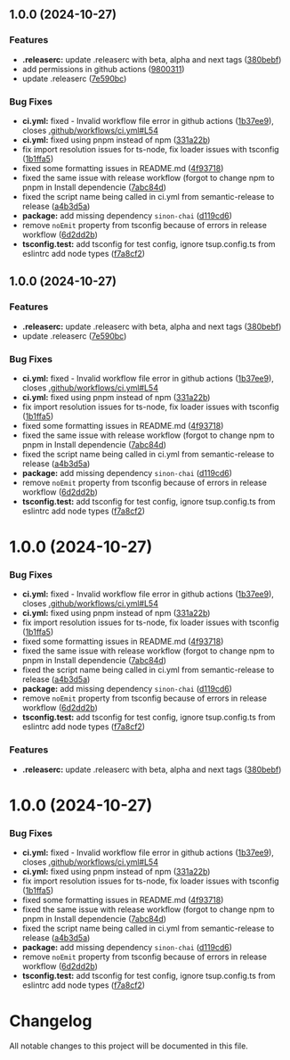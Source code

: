 ## 1.0.0 (2024-10-27)


### Features

* **.releaserc:** update .releaserc with beta, alpha and next tags ([380bebf](https://github.com/shaiknoorullah/simple-observability/commit/380bebfd5f798bf2bd07e47c07066b1a7dbb331b))
* add permissions in github actions ([9800311](https://github.com/shaiknoorullah/simple-observability/commit/980031155d4c3533017130ca0e0ccf623312b8f4))
* update .releaserc ([7e590bc](https://github.com/shaiknoorullah/simple-observability/commit/7e590bc33c2366b2eead0ecfe92b43bede6d7f68))


### Bug Fixes

* **ci.yml:** fixed - Invalid workflow file error in github actions ([1b37ee9](https://github.com/shaiknoorullah/simple-observability/commit/1b37ee9254207882b69727361c802843ea118525)), closes [.github/workflows/ci.yml#L54](https://github.com/.github/workflows/ci.yml/issues/L54)
* **ci.yml:** fixed using pnpm instead of npm ([331a22b](https://github.com/shaiknoorullah/simple-observability/commit/331a22bddfd05ed35245f3c7a9f2ac5e014d895d))
* fix import resolution issues for ts-node, fix loader issues with tsconfig ([1b1ffa5](https://github.com/shaiknoorullah/simple-observability/commit/1b1ffa532bbf2fe933813cc5240f013f0c7e1420))
* fixed some formatting issues in README.md ([4f93718](https://github.com/shaiknoorullah/simple-observability/commit/4f93718f69b2693d9641da4be6ef194bbe73bdcc))
* fixed the same issue with release workflow (forgot to change npm to pnpm in Install dependencie ([7abc84d](https://github.com/shaiknoorullah/simple-observability/commit/7abc84df72f310aac66bc133ec1ccf9ae3a13914))
* fixed the script name being called in ci.yml from semantic-release to release ([a4b3d5a](https://github.com/shaiknoorullah/simple-observability/commit/a4b3d5a9495c61969b63a81f9d2b20af4ef775dd))
* **package:** add missing dependency `sinon-chai` ([d119cd6](https://github.com/shaiknoorullah/simple-observability/commit/d119cd66b4e11d57c6c4876ae4f9fd96dd1530d3))
* remove `noEmit` property from tsconfig because of errors in release workflow ([6d2dd2b](https://github.com/shaiknoorullah/simple-observability/commit/6d2dd2b2cbaea4ff957f0b68dd127ec519b76921))
* **tsconfig.test:** add tsconfig for test config, ignore tsup.config.ts from eslintrc add node types ([f7a8cf2](https://github.com/shaiknoorullah/simple-observability/commit/f7a8cf2f2c2d12de9929e245498d5572cfd35719))

## 1.0.0 (2024-10-27)


### Features

* **.releaserc:** update .releaserc with beta, alpha and next tags ([380bebf](https://github.com/shaiknoorullah/simple-observability/commit/380bebfd5f798bf2bd07e47c07066b1a7dbb331b))
* update .releaserc ([7e590bc](https://github.com/shaiknoorullah/simple-observability/commit/7e590bc33c2366b2eead0ecfe92b43bede6d7f68))


### Bug Fixes

* **ci.yml:** fixed - Invalid workflow file error in github actions ([1b37ee9](https://github.com/shaiknoorullah/simple-observability/commit/1b37ee9254207882b69727361c802843ea118525)), closes [.github/workflows/ci.yml#L54](https://github.com/.github/workflows/ci.yml/issues/L54)
* **ci.yml:** fixed using pnpm instead of npm ([331a22b](https://github.com/shaiknoorullah/simple-observability/commit/331a22bddfd05ed35245f3c7a9f2ac5e014d895d))
* fix import resolution issues for ts-node, fix loader issues with tsconfig ([1b1ffa5](https://github.com/shaiknoorullah/simple-observability/commit/1b1ffa532bbf2fe933813cc5240f013f0c7e1420))
* fixed some formatting issues in README.md ([4f93718](https://github.com/shaiknoorullah/simple-observability/commit/4f93718f69b2693d9641da4be6ef194bbe73bdcc))
* fixed the same issue with release workflow (forgot to change npm to pnpm in Install dependencie ([7abc84d](https://github.com/shaiknoorullah/simple-observability/commit/7abc84df72f310aac66bc133ec1ccf9ae3a13914))
* fixed the script name being called in ci.yml from semantic-release to release ([a4b3d5a](https://github.com/shaiknoorullah/simple-observability/commit/a4b3d5a9495c61969b63a81f9d2b20af4ef775dd))
* **package:** add missing dependency `sinon-chai` ([d119cd6](https://github.com/shaiknoorullah/simple-observability/commit/d119cd66b4e11d57c6c4876ae4f9fd96dd1530d3))
* remove `noEmit` property from tsconfig because of errors in release workflow ([6d2dd2b](https://github.com/shaiknoorullah/simple-observability/commit/6d2dd2b2cbaea4ff957f0b68dd127ec519b76921))
* **tsconfig.test:** add tsconfig for test config, ignore tsup.config.ts from eslintrc add node types ([f7a8cf2](https://github.com/shaiknoorullah/simple-observability/commit/f7a8cf2f2c2d12de9929e245498d5572cfd35719))

# 1.0.0 (2024-10-27)


### Bug Fixes

* **ci.yml:** fixed - Invalid workflow file error in github actions ([1b37ee9](https://github.com/shaiknoorullah/simple-observability/commit/1b37ee9254207882b69727361c802843ea118525)), closes [.github/workflows/ci.yml#L54](https://github.com/.github/workflows/ci.yml/issues/L54)
* **ci.yml:** fixed using pnpm instead of npm ([331a22b](https://github.com/shaiknoorullah/simple-observability/commit/331a22bddfd05ed35245f3c7a9f2ac5e014d895d))
* fix import resolution issues for ts-node, fix loader issues with tsconfig ([1b1ffa5](https://github.com/shaiknoorullah/simple-observability/commit/1b1ffa532bbf2fe933813cc5240f013f0c7e1420))
* fixed some formatting issues in README.md ([4f93718](https://github.com/shaiknoorullah/simple-observability/commit/4f93718f69b2693d9641da4be6ef194bbe73bdcc))
* fixed the same issue with release workflow (forgot to change npm to pnpm in Install dependencie ([7abc84d](https://github.com/shaiknoorullah/simple-observability/commit/7abc84df72f310aac66bc133ec1ccf9ae3a13914))
* fixed the script name being called in ci.yml from semantic-release to release ([a4b3d5a](https://github.com/shaiknoorullah/simple-observability/commit/a4b3d5a9495c61969b63a81f9d2b20af4ef775dd))
* **package:** add missing dependency `sinon-chai` ([d119cd6](https://github.com/shaiknoorullah/simple-observability/commit/d119cd66b4e11d57c6c4876ae4f9fd96dd1530d3))
* remove `noEmit` property from tsconfig because of errors in release workflow ([6d2dd2b](https://github.com/shaiknoorullah/simple-observability/commit/6d2dd2b2cbaea4ff957f0b68dd127ec519b76921))
* **tsconfig.test:** add tsconfig for test config, ignore tsup.config.ts from eslintrc add node types ([f7a8cf2](https://github.com/shaiknoorullah/simple-observability/commit/f7a8cf2f2c2d12de9929e245498d5572cfd35719))


### Features

* **.releaserc:** update .releaserc with beta, alpha and next tags ([380bebf](https://github.com/shaiknoorullah/simple-observability/commit/380bebfd5f798bf2bd07e47c07066b1a7dbb331b))

# 1.0.0 (2024-10-27)


### Bug Fixes

* **ci.yml:** fixed - Invalid workflow file error in github actions ([1b37ee9](https://github.com/shaiknoorullah/simple-observability/commit/1b37ee9254207882b69727361c802843ea118525)), closes [.github/workflows/ci.yml#L54](https://github.com/.github/workflows/ci.yml/issues/L54)
* **ci.yml:** fixed using pnpm instead of npm ([331a22b](https://github.com/shaiknoorullah/simple-observability/commit/331a22bddfd05ed35245f3c7a9f2ac5e014d895d))
* fix import resolution issues for ts-node, fix loader issues with tsconfig ([1b1ffa5](https://github.com/shaiknoorullah/simple-observability/commit/1b1ffa532bbf2fe933813cc5240f013f0c7e1420))
* fixed some formatting issues in README.md ([4f93718](https://github.com/shaiknoorullah/simple-observability/commit/4f93718f69b2693d9641da4be6ef194bbe73bdcc))
* fixed the same issue with release workflow (forgot to change npm to pnpm in Install dependencie ([7abc84d](https://github.com/shaiknoorullah/simple-observability/commit/7abc84df72f310aac66bc133ec1ccf9ae3a13914))
* fixed the script name being called in ci.yml from semantic-release to release ([a4b3d5a](https://github.com/shaiknoorullah/simple-observability/commit/a4b3d5a9495c61969b63a81f9d2b20af4ef775dd))
* **package:** add missing dependency `sinon-chai` ([d119cd6](https://github.com/shaiknoorullah/simple-observability/commit/d119cd66b4e11d57c6c4876ae4f9fd96dd1530d3))
* remove `noEmit` property from tsconfig because of errors in release workflow ([6d2dd2b](https://github.com/shaiknoorullah/simple-observability/commit/6d2dd2b2cbaea4ff957f0b68dd127ec519b76921))
* **tsconfig.test:** add tsconfig for test config, ignore tsup.config.ts from eslintrc add node types ([f7a8cf2](https://github.com/shaiknoorullah/simple-observability/commit/f7a8cf2f2c2d12de9929e245498d5572cfd35719))

# Changelog

All notable changes to this project will be documented in this file.
